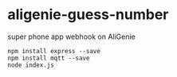 # aligenie-guess-number
super phone app webhook on AliGenie
```
npm install express --save
npm install mqtt --save
node index.js
```


